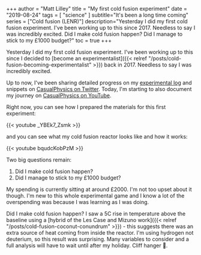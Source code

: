 +++
author = "Matt Lilley"
title = "My first cold fusion experiment"
date = "2019-08-24"
tags = [
    "science"
]
subtitle="It's been a long time coming"
series = ["Cold fusion (LENR)"]
description="Yesterday I did my first cold fusion experiment. I've been working up to this since 2017. Needless to say I was incredibly excited. Did I make cold fusion happen? Did I manage to stick to my £1000 budget?"
toc = true
+++

Yesterday I did my first cold fusion experiment. I've been working up to this since I decided to [become an experimentalist]({{< relref "/posts/cold-fusion-becoming-experimentalist" >}}) back in 2017. Needless to say I was incredibly excited. 

Up to now, I've been sharing detailed progress on my [experimental log](https://gitlab.com/mklilley/lenr/-/issues/1) and snippets on [CasualPhysics on Twitter](https://twitter.com/CasualPhysics). Today, I'm starting to also document my journey on [CasualPhysics on YouTube](https://www.youtube.com/playlist?list=PLjvHqB5pIFEzQ7qfOdoxW60B0F7OThnW-).

Right now, you can see how I prepared the materials for this first experiment:


{{< youtube _YBEk7_Zsmk >}}

and you can see what my cold fusion reactor looks like and how it works:


{{< youtube bqudcKobPzM >}}

Two big questions remain:
1. Did I make cold fusion happen?
2. Did I manage to stick to my £1000 budget?

My spending is currently sitting at around £2000. I'm not too upset about it though. I'm new to this whole experimental game and I know a lot of the overspending was because I was learning as I was doing.

Did I make cold fusion happen? I saw a 5C rise in temperature above the baseline using a [hybrid of the Les Case and Mizuno work]({{< relref "/posts/cold-fusion-coconut-conundrum" >}}) - this suggests there was an extra source of heat coming from inside the reactor. I'm using hydrogen not deuterium, so this result was surprising. Many variables to consider and a full analysis will have to wait until after my holiday. Cliff hanger 🤣.